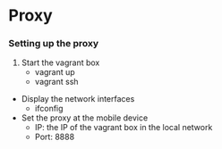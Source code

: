 Proxy
=====

### Setting up the proxy

1. Start the vagrant box
    - vagrant up
    - vagrant ssh
- Display the network interfaces
    - ifconfig
- Set the proxy at the mobile device
    - IP: the IP of the vagrant box in the local network
    - Port: 8888